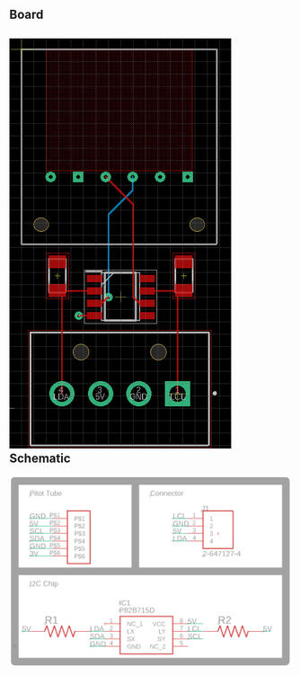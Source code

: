 Board
-----
![Screenshot of the pitot tube breakout PCB's layout](/Images/breakout_board.png)
Schematic
---------
![Screenshot of the pitot tube breakout board's schematic](/Images/breakout_schematic.png)
